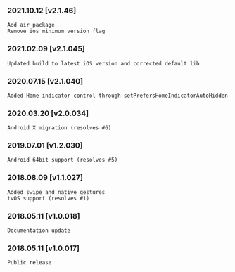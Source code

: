 ### 2021.10.12 [v2.1.46]

```
Add air package
Remove ios minimum version flag
```



### 2021.02.09 [v2.1.045]

```
Updated build to latest iOS version and corrected default lib
```


### 2020.07.15 [v2.1.040]

```
Added Home indicator control through setPrefersHomeIndicatorAutoHidden
```


### 2020.03.20 [v2.0.034]

```
Android X migration (resolves #6)
```


### 2019.07.01 [v1.2.030]

```
Android 64bit support (resolves #5)
```


### 2018.08.09 [v1.1.027]

```
Added swipe and native gestures
tvOS support (resolves #1)
```


### 2018.05.11 [v1.0.018]

```
Documentation update
```


### 2018.05.11 [v1.0.017]

```
Public release
```
